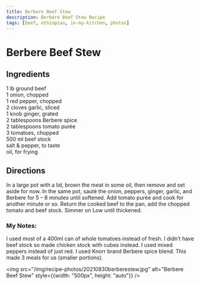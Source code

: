 ```yaml
---
title: Berbere Beef Stew
description: Berbere Beef Stew Recipe
tags: [beef, ethiopian, in-my-kitchen, photos]
---
```


# Berbere Beef Stew

## Ingredients
1 lb ground beef  
1 onion, chopped  
1 red pepper, chopped  
2 cloves garlic, sliced  
1 knob ginger, grated  
2 tablespoons Berbere spice  
2 tablespoons tomato purée  
3 tomatoes, chopped  
500 ml beef stock  
salt & pepper, to taste  
oil, for frying

## Directions
In a large pot with a lid, brown the meat in some oil, then remove and set aside for now. In the same pot, sauté the onion, peppers, ginger, garlic, and Berbere for 5 – 8 minutes until softened. Add tomato purée and cook for another minute or so.
Return the cooked beef to the pan, add the chopped tomato and beef stock.
Simmer on Low until thickened.

### My Notes: 
I used most of a 400ml can of whole tomatoes instead of fresh. I didn’t have beef stock so made chicken stock with cubes instead. I used mixed peppers instead of just red. I used Knorr brand Berbere spice blend. This made 3 meals for us (smaller portions).

<img src="/img/recipe-photos/20210830berberestew.jpg" alt="Berbere Beef Stew" style={{width: "500px", height: "auto"}} />